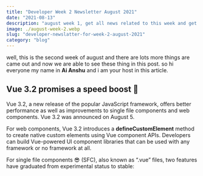 ```yaml
---
title: "Developer Week 2 Newsletter August 2021"
date: "2021-08-13"
description: "august week 1, get all news related to this week and get you knowladge a boost"
image: ./august-week-2.webp
slug: "developer-newslatter-for-week-2-august-2021"
category: "blog"
---
```


well, this is the second week of august and there are lots more things are came out and now we are able to see these thing in this post. so hi everyone my name in **Ai Anshu** and i am your host in this article.

## Vue 3.2 promises a speed boost 🚀

Vue 3.2, a new release of the popular JavaScript framework, offers better performance as well as improvements to single file components and web components. Vue 3.2 was announced on August 5.

For web components, Vue 3.2 introduces a **defineCustomElement** method to create native custom elements using Vue component APIs. Developers can build Vue-powered UI component libraries that can be used with any framework or no framework at all.

For single file components 😎 (SFC), also known as “.vue” files, two features have graduated from experimental status to stable: <script setup>, a compile-time syntactic sugar to improve ergonomics when using Composition API inside SFCs, and <style> v-bind, enabling component state-driven dynamic CSS values in SFC <style> tags.

find more about from [infoworld](https://www.infoworld.com/article/3629089/vue-32-promises-speed-boost.html)

## Github.dev is now live 📺

from now [github.dev](https://github.dev) is live 🚀 so you can check it out. as you know Github plans to provide there own codespaces, so you can write code from your browser and save it into you github repo online from anywhare you want.

### What is a codespace?

A codespace is a development environment thats hosted in the cloud. You can customize your project for Codespaces by committing configuration files to your repository (often known as Configuration-as-Code), which creates a repeatable codespace configuration for all users of your project.

Codespaces run on a variety of VM-based compute options hosted by GitHub, that you can configure from 2 core machines up to 32 core machines. You can connect to your codespaces from the browser or locally using Visual Studio Code.

## Visual Studio 2022 Preview 3 shines on JavaScript, TypeScript, Git

With the third preview of Microsoft’s planned 64-bit Visual Studio 2022 IDE, the company is emphasizing a new JavaScript/TypeScript experience as well as multi-repo support.

Unveiled August 10, Visual Studio 2022 Preview 3 also covers themes including personal and team productivity. For JavaScript and TypeScript, the preview offers tools to enhance the experience for single-page applications and front-end development. A new JavaScript/TypeScript project will enable developers to build standalone Angular, React, and Vue projects. Visual Studio will leverage each JavaScript framework’s native CLIs to front-end project templates. The IDE will discover the version of the CLI installed on the developer’s path to scaffold the project.

learn more at [infoworld](https://www.infoworld.com/article/3629393/visual-studio-2022-preview-3-shines-on-javascript-typescript-github.html#tk.rss_javascript)

## What I Find Interesting 😱

after searching for many other this i find something that really Interesting & scary. here take a look at what i find.

### OpenAI 🤖 Is Making Coding As Easy As Talking to a Smart Speaker

Plus: The early days of programming, an existential investigation, and bipartisanship before our very eyes.

as you know that **github copilet** uses **OpenAI** to write code by using pridictions, after that OpenAI try to create programs like Alexa that can write code by just telling them what to do [more](https://www.wired.com/story/plaintext-open-ai-codex/).

### GitHub’s 🐱 Commercial AI Tool Was Built From Open Source Code

Copilot is pitched as a helpful aid to developers. But some programmers object to the blind copying of blocks of code used to train the algorithm [more](https://www.wired.com/story/github-commercial-ai-tool-built-open-source-code/).

### AI 🤖 Could Soon Write Code Based on Ordinary Language

researchers have used artificial intelligence to improve translation between programming languages or automatically fix problems. The AI system DrRepair, for example, has been shown to solve most issues that spawn error messages. But some researchers dream of the day when AI can write programs based on simple descriptions from non-experts [more](https://www.wired.com/story/ai-write-code-ordinary-language/)..

### The JavaScript Framework That Puts Web Pages on a Diet

**Svelte**, created by a graphics editor for The New York Times, has attracted a following among programmers
who want their pages to load faster.

## Github: Support for password authentication was removed ☹️

From August 13, 2021, github is longer accept account passwords when authenticating Git operations. You need to add PAT (Personal Access Token) instead, you can follow the below method to add PFA on your system

if you can face problem then visit [github blog](https://github.blog/2020-12-15-token-authentication-requirements-for-git-operations/)
